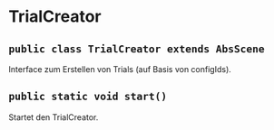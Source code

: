 # TrialCreator


## `public class TrialCreator extends AbsScene`

Interface zum Erstellen von Trials (auf Basis von configIds).

## `public static void start()`

Startet den TrialCreator.
